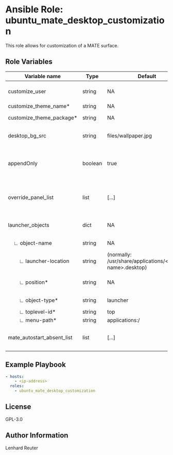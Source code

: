 Ansible Role: ubuntu_mate_desktop_customization
=========

This role allows for customization of a MATE surface.

Role Variables
--------------

| Variable name   | Type   | Default                    | Description                                              |
|-----------------|--------|----------------------------|----------------------------------------------------------|
| customize_user    | string | NA   | Username for whom to customize the desktop |
| customize_theme_name* | string | NA | Themename |
| customize_theme_package* | string | NA | Name of theme-package |
| desktop_bg_src | string | files/wallpaper.jpg | Local image to be set as the backgroud image |
| appendOnly | boolean | true | Wheiter or not the launcher objects should be appended or overwritten |
| override_panel_list | list | [...] | If appendOnly is set to false, this list is used to define the launcher objects |
| launcher_objects | dict | NA | Holds all launcher objects to be created and set |
| &nbsp;&nbsp;&nbsp;&nbsp;∟ object-name | string | NA | Name of the launcher object |
| &nbsp;&nbsp;&nbsp;&nbsp;&nbsp;&nbsp;&nbsp;&nbsp;∟ launcher-location | string | (normally: /usr/share/applications/\<object-name\>.desktop) | Location of the respective .desktop file |
| &nbsp;&nbsp;&nbsp;&nbsp;&nbsp;&nbsp;&nbsp;&nbsp;∟ position* | string | NA | Nummeric indicator for ordering (ASC) |
| &nbsp;&nbsp;&nbsp;&nbsp;&nbsp;&nbsp;&nbsp;&nbsp;∟ object-type* | string | launcher | should remain unchanged |
| &nbsp;&nbsp;&nbsp;&nbsp;&nbsp;&nbsp;&nbsp;&nbsp;∟ toplevel-id* | string | top | 'top' or 'bottom' |
| &nbsp;&nbsp;&nbsp;&nbsp;&nbsp;&nbsp;&nbsp;&nbsp;∟ menu-path* | string | applications:/ | Menu path |
| mate_autostart_absent_list | list | [...] | List of files to remove from `/etc/xdg/autostart` mate autostart |


Example Playbook
----------------

```yml
- hosts:
    - <ip-address>
  roles:
    - ubuntu_mate_desktop_customization

```

License
-------

GPL-3.0

Author Information
------------------

Lenhard Reuter
